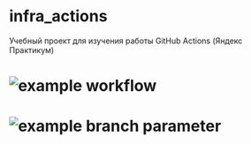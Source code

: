 # infra_actions
Учебный проект для изучения работы GitHub Actions (Яндекс Практикум)

# ![example workflow](https://github.com/iiyaYaP/infra_actions/actions/workflows/main.yml/badge.svg)


# ![example branch parameter](https://github.com/github/docs/actions/workflows/main.yml/badge.svg?branch=feature-1)

